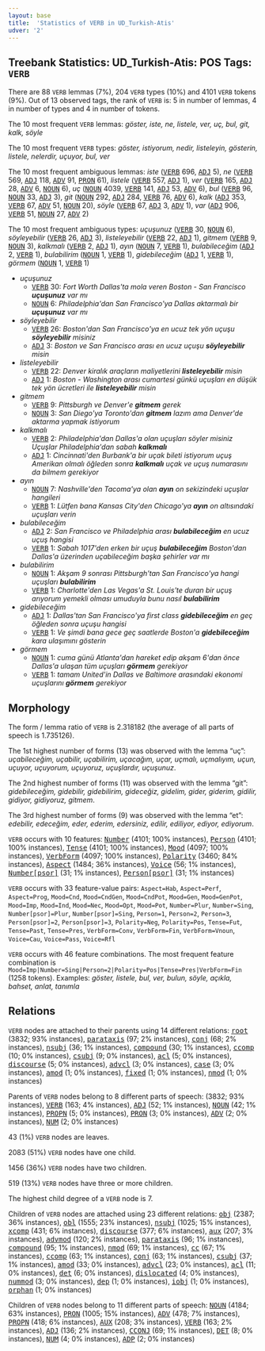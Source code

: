 ```yaml
---
layout: base
title:  'Statistics of VERB in UD_Turkish-Atis'
udver: '2'
---
```


## Treebank Statistics: UD_Turkish-Atis: POS Tags: `VERB`

There are 88 `VERB` lemmas (7%), 204 `VERB` types (10%) and 4101 `VERB` tokens (9%).
Out of 13 observed tags, the rank of `VERB` is: 5 in number of lemmas, 4 in number of types and 4 in number of tokens.

The 10 most frequent `VERB` lemmas: <em>göster, iste, ne, listele, ver, uç, bul, git, kalk, söyle</em>

The 10 most frequent `VERB` types:  <em>göster, istiyorum, nedir, listeleyin, gösterin, listele, nelerdir, uçuyor, bul, ver</em>

The 10 most frequent ambiguous lemmas: <em>iste</em> (<tt><a href="tr_atis-pos-VERB.html">VERB</a></tt> 696, <tt><a href="tr_atis-pos-ADJ.html">ADJ</a></tt> 5), <em>ne</em> (<tt><a href="tr_atis-pos-VERB.html">VERB</a></tt> 569, <tt><a href="tr_atis-pos-ADJ.html">ADJ</a></tt> 118, <tt><a href="tr_atis-pos-ADV.html">ADV</a></tt> 91, <tt><a href="tr_atis-pos-PRON.html">PRON</a></tt> 61), <em>listele</em> (<tt><a href="tr_atis-pos-VERB.html">VERB</a></tt> 557, <tt><a href="tr_atis-pos-ADJ.html">ADJ</a></tt> 1), <em>ver</em> (<tt><a href="tr_atis-pos-VERB.html">VERB</a></tt> 165, <tt><a href="tr_atis-pos-ADJ.html">ADJ</a></tt> 28, <tt><a href="tr_atis-pos-ADV.html">ADV</a></tt> 6, <tt><a href="tr_atis-pos-NOUN.html">NOUN</a></tt> 6), <em>uç</em> (<tt><a href="tr_atis-pos-NOUN.html">NOUN</a></tt> 4039, <tt><a href="tr_atis-pos-VERB.html">VERB</a></tt> 141, <tt><a href="tr_atis-pos-ADJ.html">ADJ</a></tt> 53, <tt><a href="tr_atis-pos-ADV.html">ADV</a></tt> 6), <em>bul</em> (<tt><a href="tr_atis-pos-VERB.html">VERB</a></tt> 96, <tt><a href="tr_atis-pos-NOUN.html">NOUN</a></tt> 33, <tt><a href="tr_atis-pos-ADJ.html">ADJ</a></tt> 3), <em>git</em> (<tt><a href="tr_atis-pos-NOUN.html">NOUN</a></tt> 292, <tt><a href="tr_atis-pos-ADJ.html">ADJ</a></tt> 284, <tt><a href="tr_atis-pos-VERB.html">VERB</a></tt> 76, <tt><a href="tr_atis-pos-ADV.html">ADV</a></tt> 6), <em>kalk</em> (<tt><a href="tr_atis-pos-ADJ.html">ADJ</a></tt> 353, <tt><a href="tr_atis-pos-VERB.html">VERB</a></tt> 67, <tt><a href="tr_atis-pos-ADV.html">ADV</a></tt> 51, <tt><a href="tr_atis-pos-NOUN.html">NOUN</a></tt> 20), <em>söyle</em> (<tt><a href="tr_atis-pos-VERB.html">VERB</a></tt> 67, <tt><a href="tr_atis-pos-ADJ.html">ADJ</a></tt> 3, <tt><a href="tr_atis-pos-ADV.html">ADV</a></tt> 1), <em>var</em> (<tt><a href="tr_atis-pos-ADJ.html">ADJ</a></tt> 906, <tt><a href="tr_atis-pos-VERB.html">VERB</a></tt> 51, <tt><a href="tr_atis-pos-NOUN.html">NOUN</a></tt> 27, <tt><a href="tr_atis-pos-ADV.html">ADV</a></tt> 2)

The 10 most frequent ambiguous types:  <em>uçuşunuz</em> (<tt><a href="tr_atis-pos-VERB.html">VERB</a></tt> 30, <tt><a href="tr_atis-pos-NOUN.html">NOUN</a></tt> 6), <em>söyleyebilir</em> (<tt><a href="tr_atis-pos-VERB.html">VERB</a></tt> 26, <tt><a href="tr_atis-pos-ADJ.html">ADJ</a></tt> 3), <em>listeleyebilir</em> (<tt><a href="tr_atis-pos-VERB.html">VERB</a></tt> 22, <tt><a href="tr_atis-pos-ADJ.html">ADJ</a></tt> 1), <em>gitmem</em> (<tt><a href="tr_atis-pos-VERB.html">VERB</a></tt> 9, <tt><a href="tr_atis-pos-NOUN.html">NOUN</a></tt> 3), <em>kalkmalı</em> (<tt><a href="tr_atis-pos-VERB.html">VERB</a></tt> 2, <tt><a href="tr_atis-pos-ADJ.html">ADJ</a></tt> 1), <em>ayın</em> (<tt><a href="tr_atis-pos-NOUN.html">NOUN</a></tt> 7, <tt><a href="tr_atis-pos-VERB.html">VERB</a></tt> 1), <em>bulabileceğim</em> (<tt><a href="tr_atis-pos-ADJ.html">ADJ</a></tt> 2, <tt><a href="tr_atis-pos-VERB.html">VERB</a></tt> 1), <em>bulabilirim</em> (<tt><a href="tr_atis-pos-NOUN.html">NOUN</a></tt> 1, <tt><a href="tr_atis-pos-VERB.html">VERB</a></tt> 1), <em>gidebileceğim</em> (<tt><a href="tr_atis-pos-ADJ.html">ADJ</a></tt> 1, <tt><a href="tr_atis-pos-VERB.html">VERB</a></tt> 1), <em>görmem</em> (<tt><a href="tr_atis-pos-NOUN.html">NOUN</a></tt> 1, <tt><a href="tr_atis-pos-VERB.html">VERB</a></tt> 1)


* <em>uçuşunuz</em>
  * <tt><a href="tr_atis-pos-VERB.html">VERB</a></tt> 30: <em>Fort Worth Dallas'ta mola veren Boston - San Francisco <b>uçuşunuz</b> var mı</em>
  * <tt><a href="tr_atis-pos-NOUN.html">NOUN</a></tt> 6: <em>Philadelphia'dan San Francisco'ya Dallas aktarmalı bir <b>uçuşunuz</b> var mı</em>
* <em>söyleyebilir</em>
  * <tt><a href="tr_atis-pos-VERB.html">VERB</a></tt> 26: <em>Boston'dan San Francisco'ya en ucuz tek yön uçuşu <b>söyleyebilir</b> misiniz</em>
  * <tt><a href="tr_atis-pos-ADJ.html">ADJ</a></tt> 3: <em>Boston ve San Francisco arası en ucuz uçuşu <b>söyleyebilir</b> misin</em>
* <em>listeleyebilir</em>
  * <tt><a href="tr_atis-pos-VERB.html">VERB</a></tt> 22: <em>Denver kiralık araçların maliyetlerini <b>listeleyebilir</b> misin</em>
  * <tt><a href="tr_atis-pos-ADJ.html">ADJ</a></tt> 1: <em>Boston - Washington arası cumartesi günkü uçuşları en düşük tek yön ücretleri ile <b>listeleyebilir</b> misin</em>
* <em>gitmem</em>
  * <tt><a href="tr_atis-pos-VERB.html">VERB</a></tt> 9: <em>Pittsburgh ve Denver'e <b>gitmem</b> gerek</em>
  * <tt><a href="tr_atis-pos-NOUN.html">NOUN</a></tt> 3: <em>San Diego'ya Toronto'dan <b>gitmem</b> lazım ama Denver'de aktarma yapmak istiyorum</em>
* <em>kalkmalı</em>
  * <tt><a href="tr_atis-pos-VERB.html">VERB</a></tt> 2: <em>Philadelphia'dan Dallas'a olan uçuşları söyler misiniz Uçuşlar Philadelphia'dan sabah <b>kalkmalı</b></em>
  * <tt><a href="tr_atis-pos-ADJ.html">ADJ</a></tt> 1: <em>Cincinnati'den Burbank'a bir uçak bileti istiyorum uçuş Amerikan olmalı öğleden sonra <b>kalkmalı</b> uçak ve uçuş numarasını da bilmem gerekiyor</em>
* <em>ayın</em>
  * <tt><a href="tr_atis-pos-NOUN.html">NOUN</a></tt> 7: <em>Nashville'den Tacoma'ya olan <b>ayın</b> on sekizindeki uçuşlar hangileri</em>
  * <tt><a href="tr_atis-pos-VERB.html">VERB</a></tt> 1: <em>Lütfen bana Kansas City'den Chicago'ya <b>ayın</b> on altısındaki uçuşları verin</em>
* <em>bulabileceğim</em>
  * <tt><a href="tr_atis-pos-ADJ.html">ADJ</a></tt> 2: <em>San Francisco ve Philadelphia arası <b>bulabileceğim</b> en ucuz uçuş hangisi</em>
  * <tt><a href="tr_atis-pos-VERB.html">VERB</a></tt> 1: <em>Sabah 1017'den erken bir uçuş <b>bulabileceğim</b> Boston'dan Dallas'a üzerinden uçabileceğim başka şehirler var mı</em>
* <em>bulabilirim</em>
  * <tt><a href="tr_atis-pos-NOUN.html">NOUN</a></tt> 1: <em>Akşam 9 sonrası Pittsburgh'tan San Francisco'ya hangi uçuşları <b>bulabilirim</b></em>
  * <tt><a href="tr_atis-pos-VERB.html">VERB</a></tt> 1: <em>Charlotte'den Las Vegas'a St. Louis'te duran bir uçuş arıyorum yemekli olması umuduyla bunu nasıl <b>bulabilirim</b></em>
* <em>gidebileceğim</em>
  * <tt><a href="tr_atis-pos-ADJ.html">ADJ</a></tt> 1: <em>Dallas'tan San Francisco'ya first class <b>gidebileceğim</b> en geç öğleden sonra uçuşu hangisi</em>
  * <tt><a href="tr_atis-pos-VERB.html">VERB</a></tt> 1: <em>Ve şimdi bana gece geç saatlerde Boston'a <b>gidebileceğim</b> kara ulaşımını gösterin</em>
* <em>görmem</em>
  * <tt><a href="tr_atis-pos-NOUN.html">NOUN</a></tt> 1: <em>cuma günü Atlanta'dan hareket edip akşam 6'dan önce Dallas'a ulaşan tüm uçuşları <b>görmem</b> gerekiyor</em>
  * <tt><a href="tr_atis-pos-VERB.html">VERB</a></tt> 1: <em>tamam United'in Dallas ve Baltimore arasındaki ekonomi uçuşlarını <b>görmem</b> gerekiyor</em>

## Morphology

The form / lemma ratio of `VERB` is 2.318182 (the average of all parts of speech is 1.735126).

The 1st highest number of forms (13) was observed with the lemma “uç”: <em>uçabileceğim, uçabilir, uçabilirim, uçacağım, uçar, uçmalı, uçmalıyım, uçun, uçuyor, uçuyorum, uçuyoruz, uçuşlardır, uçuşunuz</em>.

The 2nd highest number of forms (11) was observed with the lemma “git”: <em>gidebileceğim, gidebilir, gidebilirim, gideceğiz, gidelim, gider, giderim, gidilir, gidiyor, gidiyoruz, gitmem</em>.

The 3rd highest number of forms (9) was observed with the lemma “et”: <em>edebilir, edeceğim, eder, ederim, edersiniz, edilir, ediliyor, ediyor, ediyorum</em>.

`VERB` occurs with 10 features: <tt><a href="tr_atis-feat-Number.html">Number</a></tt> (4101; 100% instances), <tt><a href="tr_atis-feat-Person.html">Person</a></tt> (4101; 100% instances), <tt><a href="tr_atis-feat-Tense.html">Tense</a></tt> (4101; 100% instances), <tt><a href="tr_atis-feat-Mood.html">Mood</a></tt> (4097; 100% instances), <tt><a href="tr_atis-feat-VerbForm.html">VerbForm</a></tt> (4097; 100% instances), <tt><a href="tr_atis-feat-Polarity.html">Polarity</a></tt> (3460; 84% instances), <tt><a href="tr_atis-feat-Aspect.html">Aspect</a></tt> (1484; 36% instances), <tt><a href="tr_atis-feat-Voice.html">Voice</a></tt> (56; 1% instances), <tt><a href="tr_atis-feat-Number-psor.html">Number[psor]</a></tt> (31; 1% instances), <tt><a href="tr_atis-feat-Person-psor.html">Person[psor]</a></tt> (31; 1% instances)

`VERB` occurs with 33 feature-value pairs: `Aspect=Hab`, `Aspect=Perf`, `Aspect=Prog`, `Mood=Cnd`, `Mood=CndGen`, `Mood=CndPot`, `Mood=Gen`, `Mood=GenPot`, `Mood=Imp`, `Mood=Ind`, `Mood=Nec`, `Mood=Opt`, `Mood=Pot`, `Number=Plur`, `Number=Sing`, `Number[psor]=Plur`, `Number[psor]=Sing`, `Person=1`, `Person=2`, `Person=3`, `Person[psor]=2`, `Person[psor]=3`, `Polarity=Neg`, `Polarity=Pos`, `Tense=Fut`, `Tense=Past`, `Tense=Pres`, `VerbForm=Conv`, `VerbForm=Fin`, `VerbForm=Vnoun`, `Voice=Cau`, `Voice=Pass`, `Voice=Rfl`

`VERB` occurs with 46 feature combinations.
The most frequent feature combination is `Mood=Imp|Number=Sing|Person=2|Polarity=Pos|Tense=Pres|VerbForm=Fin` (1258 tokens).
Examples: <em>göster, listele, bul, ver, bulun, söyle, açıkla, bahset, anlat, tanımla</em>


## Relations

`VERB` nodes are attached to their parents using 14 different relations: <tt><a href="tr_atis-dep-root.html">root</a></tt> (3832; 93% instances), <tt><a href="tr_atis-dep-parataxis.html">parataxis</a></tt> (97; 2% instances), <tt><a href="tr_atis-dep-conj.html">conj</a></tt> (68; 2% instances), <tt><a href="tr_atis-dep-nsubj.html">nsubj</a></tt> (36; 1% instances), <tt><a href="tr_atis-dep-compound.html">compound</a></tt> (30; 1% instances), <tt><a href="tr_atis-dep-ccomp.html">ccomp</a></tt> (10; 0% instances), <tt><a href="tr_atis-dep-csubj.html">csubj</a></tt> (9; 0% instances), <tt><a href="tr_atis-dep-acl.html">acl</a></tt> (5; 0% instances), <tt><a href="tr_atis-dep-discourse.html">discourse</a></tt> (5; 0% instances), <tt><a href="tr_atis-dep-advcl.html">advcl</a></tt> (3; 0% instances), <tt><a href="tr_atis-dep-case.html">case</a></tt> (3; 0% instances), <tt><a href="tr_atis-dep-amod.html">amod</a></tt> (1; 0% instances), <tt><a href="tr_atis-dep-fixed.html">fixed</a></tt> (1; 0% instances), <tt><a href="tr_atis-dep-nmod.html">nmod</a></tt> (1; 0% instances)

Parents of `VERB` nodes belong to 8 different parts of speech:  (3832; 93% instances), <tt><a href="tr_atis-pos-VERB.html">VERB</a></tt> (163; 4% instances), <tt><a href="tr_atis-pos-ADJ.html">ADJ</a></tt> (52; 1% instances), <tt><a href="tr_atis-pos-NOUN.html">NOUN</a></tt> (42; 1% instances), <tt><a href="tr_atis-pos-PROPN.html">PROPN</a></tt> (5; 0% instances), <tt><a href="tr_atis-pos-PRON.html">PRON</a></tt> (3; 0% instances), <tt><a href="tr_atis-pos-ADV.html">ADV</a></tt> (2; 0% instances), <tt><a href="tr_atis-pos-NUM.html">NUM</a></tt> (2; 0% instances)

43 (1%) `VERB` nodes are leaves.

2083 (51%) `VERB` nodes have one child.

1456 (36%) `VERB` nodes have two children.

519 (13%) `VERB` nodes have three or more children.

The highest child degree of a `VERB` node is 7.

Children of `VERB` nodes are attached using 23 different relations: <tt><a href="tr_atis-dep-obj.html">obj</a></tt> (2387; 36% instances), <tt><a href="tr_atis-dep-obl.html">obl</a></tt> (1555; 23% instances), <tt><a href="tr_atis-dep-nsubj.html">nsubj</a></tt> (1025; 15% instances), <tt><a href="tr_atis-dep-xcomp.html">xcomp</a></tt> (431; 6% instances), <tt><a href="tr_atis-dep-discourse.html">discourse</a></tt> (377; 6% instances), <tt><a href="tr_atis-dep-aux.html">aux</a></tt> (207; 3% instances), <tt><a href="tr_atis-dep-advmod.html">advmod</a></tt> (120; 2% instances), <tt><a href="tr_atis-dep-parataxis.html">parataxis</a></tt> (96; 1% instances), <tt><a href="tr_atis-dep-compound.html">compound</a></tt> (95; 1% instances), <tt><a href="tr_atis-dep-nmod.html">nmod</a></tt> (69; 1% instances), <tt><a href="tr_atis-dep-cc.html">cc</a></tt> (67; 1% instances), <tt><a href="tr_atis-dep-ccomp.html">ccomp</a></tt> (63; 1% instances), <tt><a href="tr_atis-dep-conj.html">conj</a></tt> (63; 1% instances), <tt><a href="tr_atis-dep-csubj.html">csubj</a></tt> (37; 1% instances), <tt><a href="tr_atis-dep-amod.html">amod</a></tt> (33; 0% instances), <tt><a href="tr_atis-dep-advcl.html">advcl</a></tt> (23; 0% instances), <tt><a href="tr_atis-dep-acl.html">acl</a></tt> (11; 0% instances), <tt><a href="tr_atis-dep-det.html">det</a></tt> (6; 0% instances), <tt><a href="tr_atis-dep-dislocated.html">dislocated</a></tt> (4; 0% instances), <tt><a href="tr_atis-dep-nummod.html">nummod</a></tt> (3; 0% instances), <tt><a href="tr_atis-dep-dep.html">dep</a></tt> (1; 0% instances), <tt><a href="tr_atis-dep-iobj.html">iobj</a></tt> (1; 0% instances), <tt><a href="tr_atis-dep-orphan.html">orphan</a></tt> (1; 0% instances)

Children of `VERB` nodes belong to 11 different parts of speech: <tt><a href="tr_atis-pos-NOUN.html">NOUN</a></tt> (4184; 63% instances), <tt><a href="tr_atis-pos-PRON.html">PRON</a></tt> (1005; 15% instances), <tt><a href="tr_atis-pos-ADV.html">ADV</a></tt> (478; 7% instances), <tt><a href="tr_atis-pos-PROPN.html">PROPN</a></tt> (418; 6% instances), <tt><a href="tr_atis-pos-AUX.html">AUX</a></tt> (208; 3% instances), <tt><a href="tr_atis-pos-VERB.html">VERB</a></tt> (163; 2% instances), <tt><a href="tr_atis-pos-ADJ.html">ADJ</a></tt> (136; 2% instances), <tt><a href="tr_atis-pos-CCONJ.html">CCONJ</a></tt> (69; 1% instances), <tt><a href="tr_atis-pos-DET.html">DET</a></tt> (8; 0% instances), <tt><a href="tr_atis-pos-NUM.html">NUM</a></tt> (4; 0% instances), <tt><a href="tr_atis-pos-ADP.html">ADP</a></tt> (2; 0% instances)

